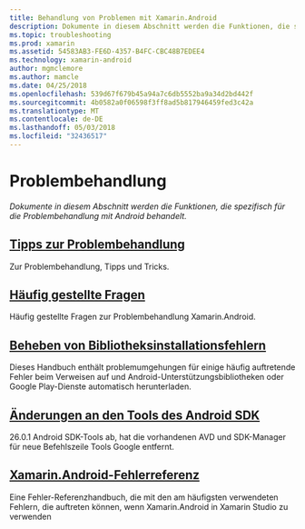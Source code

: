 ```yaml
---
title: Behandlung von Problemen mit Xamarin.Android
description: Dokumente in diesem Abschnitt werden die Funktionen, die spezifisch für die Problembehandlung mit Android behandelt.
ms.topic: troubleshooting
ms.prod: xamarin
ms.assetid: 54583AB3-FE6D-4357-B4FC-CBC48B7EDEE4
ms.technology: xamarin-android
author: mgmclemore
ms.author: mamcle
ms.date: 04/25/2018
ms.openlocfilehash: 539d67f679b45a94a7c6db5552ba9a34d2bd442f
ms.sourcegitcommit: 4b0582a0f06598f3ff8ad5b817946459fed3c42a
ms.translationtype: MT
ms.contentlocale: de-DE
ms.lasthandoff: 05/03/2018
ms.locfileid: "32436517"
---
```

# <a name="troubleshooting"></a>Problembehandlung

_Dokumente in diesem Abschnitt werden die Funktionen, die spezifisch für die Problembehandlung mit Android behandelt._

## <a name="troubleshooting-tipsandroidtroubleshootingtroubleshootingmd"></a>[Tipps zur Problembehandlung](~/android/troubleshooting/troubleshooting.md)

Zur Problembehandlung, Tipps und Tricks.


## <a name="frequently-asked-questionsquestionsindexmd"></a>[Häufig gestellte Fragen](questions/index.md)

Häufig gestellte Fragen zur Problembehandlung Xamarin.Android.


## <a name="resolving-library-installation-errorsandroidtroubleshootingresolving-library-installation-errorsmd"></a>[Beheben von Bibliotheksinstallationsfehlern](~/android/troubleshooting/resolving-library-installation-errors.md)

Dieses Handbuch enthält problemumgehungen für einige häufig auftretende Fehler beim Verweisen auf und Android-Unterstützungsbibliotheken oder Google Play-Dienste automatisch herunterladen.


## <a name="changes-to-the-android-sdk-toolingandroidtroubleshootingsdk-cli-tooling-changesmd"></a>[Änderungen an den Tools des Android SDK](~/android/troubleshooting/sdk-cli-tooling-changes.md)

26.0.1 Android SDK-Tools ab, hat die vorhandenen AVD und SDK-Manager für neue Befehlszeile Tools Google entfernt.


## <a name="xamarinandroid-errors-referenceandroidtroubleshootingerrorsmd"></a>[Xamarin.Android-Fehlerreferenz](~/android/troubleshooting/errors.md)

Eine Fehler-Referenzhandbuch, die mit den am häufigsten verwendeten Fehlern, die auftreten können, wenn Xamarin.Android in Xamarin Studio zu verwenden
